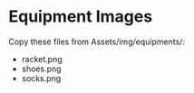 # Equipment Images

Copy these files from Assets/img/equipments/:
- racket.png
- shoes.png
- socks.png
